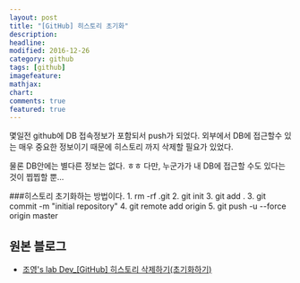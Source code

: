 ```yaml
---
layout: post
title: "[GitHub] 히스토리 초기화"
description: 
headline: 
modified: 2016-12-26
category: github
tags: [github]
imagefeature: 
mathjax: 
chart: 
comments: true
featured: true
---
```

몇일전 github에 DB 접속정보가 포함되서 push가 되었다. 외부에서 DB에 접근할수 있는 매우 중요한 정보이기 때문에 히스토리 까지 삭제할 필요가 있었다. 
 
물론 DB안에는 별다른 정보는 없다. ㅎㅎ 다만, 누군가가 내 DB에 접근할 수도 있다는 것이 찝찝할 뿐...
 
###히스토리 초기화하는 방법이다. 
    1. rm -rf .git
    2. git init
    3. git add .
    3. git commit -m "initial repository"
    4. git remote add origin <github-url>
    5. git push -u --force origin master
    
## 원본 블로그
* [조영's lab Dev_[GitHub] 히스토리 삭제하기(초기화하기)](http://balhae79.tistory.com/358/)